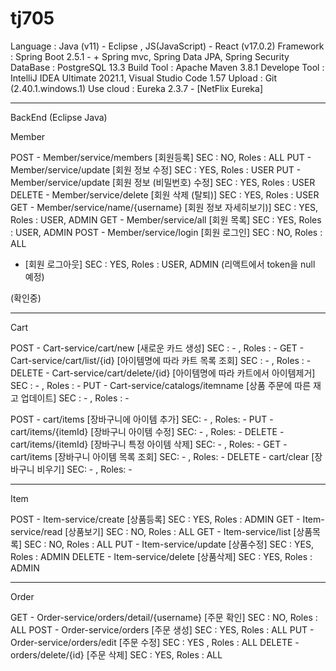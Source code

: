 # tj705

Language : Java (v11) - Eclipse , JS(JavaScript) - React (v17.0.2)
Framework : Spring Boot 2.5.1 - + Spring mvc, Spring Data JPA, Spring Security
DataBase : PostgreSQL 13.3
Build Tool : Apache Maven 3.8.1
Develope Tool : IntelliJ IDEA Ultimate 2021.1, Visual Studio Code 1.57
Upload : Git (2.40.1.windows.1)
Use cloud : Eureka 2.3.7 - [NetFlix Eureka]

- - - - - - - -

BackEnd (Eclipse Java)

Member

POST - Member/service/members [회원등록] SEC : NO, Roles : ALL
PUT - Member/service/update [회원 정보 수정] SEC : YES, Roles : USER
PUT - Member/service/update [회원 정보 (비밀번호) 수정] SEC : YES, Roles : USER
DELETE - Member/service/delete [회원 삭제 (탈퇴)] SEC : YES, Roles : USER
GET - Member/service/name/{username} [회원 정보 자세히보기)] SEC : YES, Roles : USER, ADMIN
GET - Member/service/all [회원 목록] SEC : YES, Roles : USER, ADMIN
POST - Member/service/login [회원 로그인] SEC : NO, Roles : ALL
- [회원 로그아웃] SEC : YES, Roles : USER, ADMIN (리액트에서 token을 null 예정)

(확인중)

- - - - - - - -

Cart

POST - Cart-service/cart/new [새로운 카드 생성] SEC : - , Roles : -
GET - Cart-service/cart/list/{id} [아이템명에 따라 카트 목록 조회] SEC : - , Roles : -
DELETE - Cart-service/cart/delete/{id} [아이템명에 따라 카트에서 아이템제거] SEC : - , Roles : -
PUT - Cart-service/catalogs/itemname [상품 주문에 따른 재고 업데이트] SEC : - , Roles : -

POST - cart/items [장바구니에 아이템 추가] SEC: - , Roles: -
PUT - cart/items/{itemId} [장바구니 아이템 수정] SEC: - , Roles: -
DELETE - cart/items/{itemId} [장바구니 특정 아이템 삭제] SEC: - , Roles: -
GET - cart/items [장바구니 아이템 목록 조회] SEC: - , Roles: -
DELETE - cart/clear [장바구니 비우기] SEC: - , Roles: -

- - - - - - - -

Item

POST - Item-service/create [상품등록] SEC : YES, Roles : ADMIN
GET - Item-service/read [상품보기] SEC : NO, Roles : ALL
GET - Item-service/list [상품목록] SEC : NO, Roles : ALL
PUT - Item-service/update [상품수정] SEC : YES, Roles : ADMIN
DELETE - Item-service/delete [상품삭제] SEC : YES, Roles : ADMIN

- - - - - - - -

Order

GET - Order-service/orders/detail/{username} [주문 확인] SEC : NO, Roles : ALL
POST - Order-service/orders [주문 생성] SEC : YES, Roles : ALL
PUT -  Order-service/orders/edit [주문 수정] SEC : YES , Roles : ALL
DELETE - orders/delete/{id} [주문 삭제] SEC : YES, Roles : ALL
